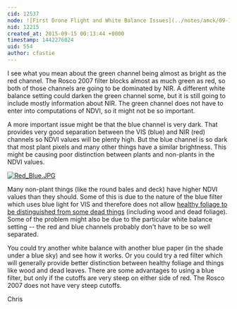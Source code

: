 ```yaml
---
cid: 12537
node: ![First Drone Flight and White Balance Issues](../notes/amck/09-14-2015/first-drone-flight-and-white-balance-issues)
nid: 12215
created_at: 2015-09-15 00:13:44 +0000
timestamp: 1442276024
uid: 554
author: cfastie
---
```


I see what you mean about the green channel being almost as bright as the red channel. The Rosco 2007 filter blocks almost as much green as red, so both of those channels are going to be dominated by NIR. A different white balance setting could darken the green channel some, but it is still going to include mostly information about NIR. The green channel does not have to enter into computations of NDVI, so it might not be so important. 

A more important issue might be that the blue channel is very dark. That provides very good separation between the VIS (blue) and NIR (red) channels so NDVI values will be plenty high. But the blue channel is so dark that most plant pixels and many other things have a similar brightness. This might be causing poor distinction between plants and non-plants in the NDVI values.   

[![Red_Blue.JPG](https://i.publiclab.org/system/images/photos/000/011/574/medium/Red_Blue.JPG)](https://i.publiclab.org/system/images/photos/000/011/574/original/Red_Blue.JPG)  

Many non-plant things (like the round bales and deck) have higher NDVI values than they should. Some of this is due to the nature of the blue filter which uses blue light for VIS and therefore does not allow [healthy foliage to be distinguished from some dead things](http://publiclab.org/notes/nedhorning/11-01-2013/why-a-red-filter-should-work-well-for-ndvi) (including wood and dead foliage). Some of the problem might also be due to the particular white balance setting -- the red and blue channels probably don't have to be so well separated.

You could try another white balance with another blue paper (in the shade under a blue sky) and see how it works. Or you could try a red filter which will generally provide better distinction between healthy foliage and things like wood and dead leaves. There are some advantages to using a blue filter, but only if the cutoffs are very steep on either side of red. The Rosco 2007 does not have very steep cutoffs.

Chris
